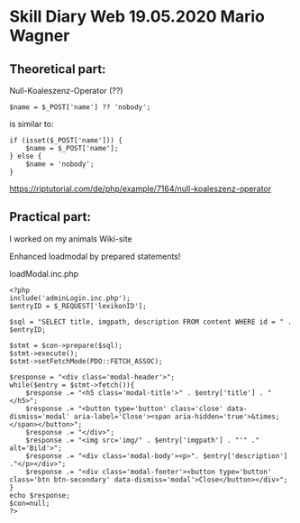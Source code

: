 
# Skill Diary Web 19.05.2020 Mario Wagner

## Theoretical part:

Null-Koaleszenz-Operator (??) 
```
$name = $_POST['name'] ?? 'nobody';
```
is similar to: 
```
if (isset($_POST['name'])) {
    $name = $_POST['name'];
} else {
    $name = 'nobody';
}
```
https://riptutorial.com/de/php/example/7164/null-koaleszenz-operator

## Practical part:

I worked on my animals Wiki-site

Enhanced loadmodal by prepared statements!

loadModal.inc.php
```
<?php
include('adminLogin.inc.php');
$entryID = $_REQUEST['lexikonID'];

$sql = "SELECT title, imgpath, description FROM content WHERE id = " . $entryID;

$stmt = $con->prepare($sql);
$stmt->execute();
$stmt->setFetchMode(PDO::FETCH_ASSOC);

$response = "<div class='modal-header'>";
while($entry = $stmt->fetch()){
    $response .= "<h5 class='modal-title'>" . $entry['title'] . "</h5>";
    $response .= "<button type='button' class='close' data-dismiss='modal' aria-label='Close'><span aria-hidden='true'>&times;</span></button>";
    $response .= "</div>";
    $response .= "<img src='img/" . $entry['imgpath'] . "'" ." alt='Bild'>";    
    $response .= "<div class='modal-body'><p>". $entry['description'] ."</p></div>";
    $response .= "<div class='modal-footer'><button type='button' class='btn btn-secondary' data-dismiss='modal'>Close</button></div>";  
}
echo $response;
$con=null;
?>

```
